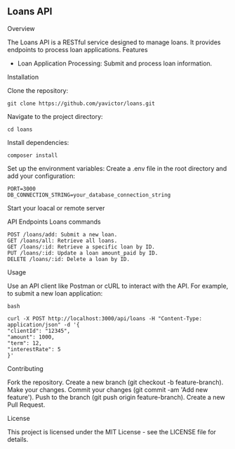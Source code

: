 ## Loans API

Overview

The Loans API is a RESTful service designed to manage loans. It provides endpoints to process loan applications.
Features

-   Loan Application Processing: Submit and process loan information.

Installation

Clone the repository:

    git clone https://github.com/yavictor/loans.git

Navigate to the project directory:
    
    cd loans

Install dependencies:
    
    composer install

Set up the environment variables:
Create a .env file in the root directory and add your configuration:
    
    PORT=3000
    DB_CONNECTION_STRING=your_database_connection_string

Start your loacal or remote server

API Endpoints
Loans commands

    POST /loans/add: Submit a new loan.
    GET /loans/all: Retrieve all loans.
    GET /loans/:id: Retrieve a specific loan by ID.
    PUT /loans/:id: Update a loan amount_paid by ID.
    DELETE /loans/:id: Delete a loan by ID.

Usage

Use an API client like Postman or cURL to interact with the API. For example, to submit a new loan application:

    bash

    curl -X POST http://localhost:3000/api/loans -H "Content-Type: application/json" -d '{
    "clientId": "12345",
    "amount": 1000,
    "term": 12,
    "interestRate": 5
    }'

Contributing

Fork the repository.
Create a new branch (git checkout -b feature-branch).
Make your changes.
Commit your changes (git commit -am 'Add new feature').
Push to the branch (git push origin feature-branch).
Create a new Pull Request.

License

This project is licensed under the MIT License - see the LICENSE file for details.

